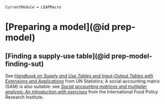 ```@meta
CurrentModule = LEAPMacro
```

# [Preparing a model](@id prep-model)
<!-- TODO: Write Preparing a model file -->

## [Finding a supply-use table](@id prep-model-finding-sut)
See [_Handbook on Supply and Use Tables and Input-Output Tables with Extensions and Applications_](https://unstats.un.org/unsd/nationalaccount/docs/SUT_IOT_HB_Final_Cover.pdf) from UN Statistics; A social accounting matrix (SAM) is also suitable: see [_Social accounting matrices and multiplier analysis: An introduction with exercises_](https://www.ifpri.org/publication/social-accounting-matrices-and-multiplier-analysis) from the International Food Policy Research Institute.
